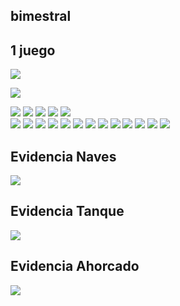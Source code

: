 ## bimestral

## 1 juego 

![](img/WhatsApp%20Image%202022-06-14%20at%209.05.15%20AM.jpeg)

![](img/Captura%20de%20pantalla%20de%202022-06-14%2009-38-31.png)

![](img/Captura%20de%20pantalla%20de%202022-06-14%2010-15-38.png)
![](img/1.png)
![](img/2.png)
![](img/3.png)
![](img/4.png)    
![](img/5.png)
![](img/6.png)
![](img/7.png)
![](img/8.png)
![](img/9.png)
![](img/10.png)
![](img/11.png)
![](img/13.png)
![](img/e14.png)
![](img/e15.png)
![](img/e16.png)
![](img/e17.png)
![](img/e18.png)


## Evidencia Naves 

![](img/naves_evi.png)

## Evidencia Tanque


![](img/tanque_evi.png)

## Evidencia Ahorcado

![](img/ahorcado_evi.png)

